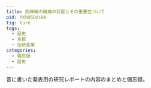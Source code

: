 ```yaml
---
title: 西陣織の織機の発展とその重要性ついて
pid: YKhUSOdikK
tig: ture
tags:
  - 歴史
  - 京都
  - 伝統産業
categories:
  - 備忘録
  - 歴史
---
```


昔に書いた発表用の研究レポートの内容のまとめと備忘録。

<!-- more -->
<!-- toc -->
